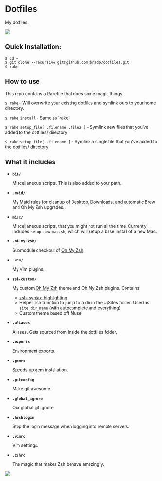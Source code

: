 # Dotfiles

My dotfiles.

![](http://gifsb.in/codes/floppy-discs.gif)

## Quick installation:

```
$ cd ~
$ git clone --recursive git@github.com:bradp/dotfiles.git
$ rake
```

## How to use

This repo contains a Rakefile that does some magic things.

``` $ rake ``` - Will overwrite your existing dotfiles and symlink ours to your home directory.

``` $ rake install ``` - Same as 'rake'

``` $ rake setup_file[ .filename .file2 ] ``` - Symlink new files that you've added to the dotfiles/ directory

``` $ rake setup_file[ .filename ] ``` - Symlink a single file that you've added to the dotfiles/ directory


## What it includes

* **`bin/`**

 	Miscellaneous scripts. This is also added to your path.
* **`.maid/`**

 	My [Maid](https://github.com/benjaminoakes/maid) rules for cleanup of Desktop, Downloads, and automatic Brew and Oh My Zsh upgrades.

* **`misc/`**

 	Miscellaneous scripts, that you might not run all the time. Currently includes `setup-new-mac.sh`, which will setup a base install of a new Mac.
* **`.oh-my-zsh/`**

	Submodule checkout of [Oh My Zsh](https://github.com/robbyrussell/oh-my-zsh).
* **`.vim/`**

 	My Vim plugins.

* **`zsh-custom/`**

 	My custom [Oh My Zsh](https://github.com/robbyrussell/oh-my-zsh) theme and Oh My Zsh plugins.
 	Contains:
 	* [zsh-syntax-highlighting](https://github.com/zsh-users/zsh-syntax-highlighting)
 	* Helper zsh function to jump to a dir in the ~/Sites folder. Used as `site dir_name` (with autocomplete and everything)
 	* Custom theme based off Muse

* **`.aliases`**

 	Aliases. Gets sourced from inside the dotfiles folder.
* **`.exports`**

	Environment exports.
* **`.gemrc`**

 	Speeds up gem installation.
* **`.gitconfig`**

 	Make git awesome.
* **`.global_ignore`**

 	Our global git ignore.
* **`.hushlogin`**

 	Stop the login message when logging into remote servers.
* **`.vimrc`**

 	Vim settings.
* **`.zshrc`**

 	The magic that makes Zsh behave amazingly.

![](http://gifsb.in/codes/web-surfing-time.gif)

